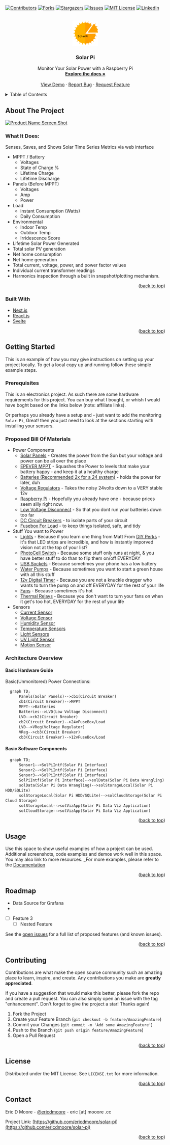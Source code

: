 <div id="top"></div>

<!--
*** Thanks for checking out the Best-README-Template. If you have a suggestion
*** that would make this better, please fork the repo and create a pull request
*** or simply open an issue with the tag "enhancement".
*** Don't forget to give the project a star!
*** Thanks again! Now go create something AMAZING! :D
-->



<!-- PROJECT SHIELDS -->
<!--
*** I'm using markdown "reference style" links for readability.
*** Reference links are enclosed in brackets [ ] instead of parentheses ( ).
*** See the bottom of this document for the declaration of the reference variables
*** for contributors-url, forks-url, etc. This is an optional, concise syntax you may use.
*** https://www.markdownguide.org/basic-syntax/#reference-style-links
-->
[![Contributors][contributors-shield]][contributors-url]
[![Forks][forks-shield]][forks-url]
[![Stargazers][stars-shield]][stars-url]
[![Issues][issues-shield]][issues-url]
[![MIT License][license-shield]][license-url]
[![LinkedIn][linkedin-shield]][linkedin-url]



<!-- PROJECT LOGO -->
<br />
<div align="center">
  <a href="https://github.com/ericdmoore/solar-pi">
    <img src="images/SolarPi.svg" alt="Solar Pi Project Logo" width="80" height="80" />
  </a>

<h3 align="center">Solar Pi</h3>

  <p align="center">
    Monitor Your Solar Power with a Raspberry Pi
    <br />
    <a href="https://github.com/ericdmoore/solar-pi"><strong>Explore the docs »</strong></a>
    <br />
    <br />
    <a href="https://github.com/ericdmoore/solar-pi">View Demo</a>
    ·
    <a href="https://github.com/ericdmoore/solar-pi/issues">Report Bug</a>
    ·
    <a href="https://github.com/ericdmoore/solar-pi/issues">Request Feature</a>
  </p>
</div>

<!-- TABLE OF CONTENTS -->
<details>
  <summary>Table of Contents</summary>
  <ol>
    <li>
      <a href="#about-the-project">About The Project</a>
      <ul>
        <li><a href="#built-with">Built With</a></li>
      </ul>
    </li>
    <li>
      <a href="#getting-started">Getting Started</a>
      <ul>
        <li><a href="#prerequisites">Prerequisites</a></li>
        <li><a href="#installation">Installation</a></li>
      </ul>
    </li>
    <li><a href="#usage">Usage</a></li>
    <li><a href="#roadmap">Roadmap</a></li>
    <li><a href="#contributing">Contributing</a></li>
    <li><a href="#license">License</a></li>
    <li><a href="#contact">Contact</a></li>
    <li><a href="#acknowledgments">Acknowledgments</a></li>
  </ol>
</details>



<!-- ABOUT THE PROJECT -->
## About The Project

[![Product Name Screen Shot][product-screenshot]](https://solarpi.link)

### What It Does:

Senses, Saves, and Shows Solar Time Series Metrics via web interface

- MPPT / Battery 
  - Voltages
  - State of Charge %
  - Lifetime Charge
  - Lifetime Discharge
- Panels (Before MPPT)
  - Voltages
  - Amp
  - Power
- Load
  - instant Consumption (Watts)
  - Daily Consumption
- Environmental
  - Indoor Temp
  - Outdoor Temp
  - Irridescence Score
- Lifetime Solar Power Generated
- Total solar PV generation
- Net home consumption
- Net home generation
- Total current, voltage, power, and power factor values
- Individual current transformer readings
- Harmonics inspection through a built in snapshot/plotting mechanism.

<p align="right">(<a href="#top">back to top</a>)</p>

### Built With

* [Next.js](https://nextjs.org/)
* [React.js](https://reactjs.org/)
* [Svelte](https://svelte.dev/)

<p align="right">(<a href="#top">back to top</a>)</p>

<!-- GETTING STARTED -->
## Getting Started

This is an example of how you may give instructions on setting up your project locally.
To get a local copy up and running follow these simple example steps.

### Prerequisites

This is an electronics project. As such there are some hardware requirements for this project. You can buy what I bought, or whish I would have boght based on the links below (note: affiliate links).

Or perhaps you already have a setup and - just want to add the monitoring `Solar-Pi`, Great! then you just need to look at the sections starting with installing your sensors.

### Proposed Bill Of Materials
- Power Components
  - [Solar Panels](https://amzn.to/3IFrQN2) - Creates the power from the Sun but your voltage and power can be all over the place
  - [EPEVER MPPT](https://amzn.to/3AVXMLm) - Squashes the Power to levels that make your battery happy - and keep it at a healthy charge  
  - [Batteries (Recommended 2x for a 24 system)](https://amzn.to/3PzTaP8) - holds the power for later, duh
  - [Voltage Regulators](//amzn.to/3yNEipz) - Takes the noisy 24volts down to a VERY stable 12v
  - [Raspberry Pi](//amzn.to/3yJGrCt) - Hopefully you already have one - because prices seem silly right now.
  - [Low Voltage Disconnect](//amzn.to/3PqLwpS) - So that you dont run your batteries down too far
  - [DC Circuit Breakers](//amzn.to/3uRjqfY) - to isolate parts of your circuit
  - [Fusebox For Load](https://amzn.to/3Od4Y8O) - to keep things isolated, safe, and tidy
- Stuff You want to Power
  - [Lights](//amzn.to/3yNEipz) - Because if you learn one thing from Matt From [DIY Perks](//www.youtube.com/playlist?list=PLOJU8YJjFwGN0hMRewz2_u2IefV-vipsk) - it's that LED strips are incredible, and how is instantly imporved vision not at the top of your list?
  - [PhotoCell Switch](//amzn.to/3z6KE4C) - Because some stuff only runs at night, & you have better stuff to do than to flip them on/off EVERYDAY
  - [USB Sockets](//amzn.to/3RFZ6rm) - Because sometimes your phone has a low battery
  - [Water Pumps](//amzn.to/3Pt5ZKX) - Because sometimes you want to start a green house with all this stuff
  - [12v Digital Timer](//amzn.to/3aFPw7g) - Because you are not a knuckle dragger who wants to turn the pump on and off EVERYDAY for the rest of your life
  - [Fans](//amzn.to/3RQ7FQP) - Because sometimes it's hot
  - [Thermal Relays](//amzn.to/3chmFXo) - Because you don't want to turn your fans on when it get's too hot, EVERYDAY for the rest of your life
- Sensors
  - [Current Sensor](//www.sparkfun.com/products/164080)
  - [Voltage Sensor](//www.sparkfun.com/products/16408)
  - [Humidity Sensor](//www.adafruit.com/product/3721)
  - [Temperature Sensors](//www.adafruit.com/product/1782)
  - [Light Sensors](//www.adafruit.com/product/1980)
  - [UV Light Sensor](//www.adafruit.com/product/4831)
  - [Motion Sensor](//www.adafruit.com/product/189)

### Architecture Overview

#### Basic Hardware Guide

Basic(Unmonitored) Power Connections:

```mermaid
  graph TD;
      Panels(Solar Panels)-->cb1(Circuit Breaker)
      cb1(Circuit Breaker)-->MPPT
      MPPT-->Batteries
      Batteries-->LVD(Low Voltage Disconnect)
      LVD-->cb2(Circuit Breaker)
      cb2(Circuit Breaker)-->24vFuseBox/Load
      LVD-->VReg(Voltage Regulator)
      VReg-->cb3(Circuit Breaker)
      cb3(Circuit Breaker)-->12vFuseBox/Load
```

#### Basic Software Components

```mermaid
  graph TD;
      Sensor1-->SolPiIntf(Solar Pi Interface)
      Sensor2-->SolPiIntf(Solar Pi Interface)
      Sensor3-->SolPiIntf(Solar Pi Interface)
      SolPiIntf(Solar Pi Interface)-->solData(Solar Pi Data Wrangling)
      solData(Solar Pi Data Wrangling)-->solStorageLocal(Solar Pi HDD/SQLite)
      solStorageLocal(Solar Pi HDD/SQLite)-->solCloudStorage(Solar Pi Cloud Storage)
      solStorageLocal-->solVizApp(Solar Pi Data Viz Application)
      solCloudStorage-->solVizApp(Solar Pi Data Viz Application)
```


<p align="right">(<a href="#top">back to top</a>)</p>

<!-- USAGE EXAMPLES -->
## Usage

Use this space to show useful examples of how a project can be used. Additional screenshots, code examples and demos work well in this space. You may also link to more resources.
_For more examples, please refer to the [Documentation](https://solarpi.link)
<p align="right">(<a href="#top">back to top</a>)</p>


<!-- ROADMAP -->
## Roadmap

- Data Source for Grafana
- 
- [ ] Feature 3
    - [ ] Nested Feature

See the [open issues](https://github.com/ericdmoore/solar-pi/issues) for a full list of proposed features (and known issues).

<p align="right">(<a href="#top">back to top</a>)</p>

<!-- CONTRIBUTING -->
## Contributing

Contributions are what make the open source community such an amazing place to learn, inspire, and create. Any contributions you make are **greatly appreciated**.

If you have a suggestion that would make this better, please fork the repo and create a pull request. You can also simply open an issue with the tag "enhancement".
Don't forget to give the project a star! Thanks again!

1. Fork the Project
2. Create your Feature Branch (`git checkout -b feature/AmazingFeature`)
3. Commit your Changes (`git commit -m 'Add some AmazingFeature'`)
4. Push to the Branch (`git push origin feature/AmazingFeature`)
5. Open a Pull Request

<p align="right">(<a href="#top">back to top</a>)</p>



<!-- LICENSE -->
## License

Distributed under the MIT License. See `LICENSE.txt` for more information.

<p align="right">(<a href="#top">back to top</a>)</p>



<!-- CONTACT -->
## Contact

Eric D Moore - [@ericdmoore](https://twitter.com/ericdmoore) - eric [at] mooore .cc

Project Link: [https://github.com/ericdmoore/solar-pi](https://github.com/ericdmoore/solar-pi)

<p align="right">(<a href="#top">back to top</a>)</p>


<!-- ACKNOWLEDGMENTS -->
<!-- ## Acknowledgments -->

<!-- * []() -->
<!-- * []() -->
<!-- * []() -->

<!-- <p align="right">(<a href="#top">back to top</a>)</p> -->

<!-- MARKDOWN LINKS & IMAGES -->
<!-- https://www.markdownguide.org/basic-syntax/#reference-style-links -->
[contributors-shield]: https://img.shields.io/github/contributors/ericdmoore/solar-pi.svg?style=for-the-badge
[contributors-url]: https://github.com/ericdmoore/solar-pi/graphs/contributors
[forks-shield]: https://img.shields.io/github/forks/ericdmoore/solar-pi.svg?style=for-the-badge
[forks-url]: https://github.com/ericdmoore/solar-pi/network/members
[stars-shield]: https://img.shields.io/github/stars/ericdmoore/solar-pi.svg?style=for-the-badge
[stars-url]: https://github.com/ericdmoore/solar-pi/stargazers
[issues-shield]: https://img.shields.io/github/issues/ericdmoore/solar-pi.svg?style=for-the-badge
[issues-url]: https://github.com/ericdmoore/solar-pi/issues
[license-shield]: https://img.shields.io/github/license/ericdmoore/solar-pi.svg?style=for-the-badge
[license-url]: https://github.com/ericdmoore/solar-pi/blob/master/LICENSE.txt
[linkedin-shield]: https://img.shields.io/badge/-LinkedIn-black.svg?style=for-the-badge&logo=linkedin&colorB=555
[linkedin-url]: https://linkedin.com/in/eric.moore

[product-screenshot]: https://i.redd.it/09q1rdtno2241.png 
<!-- The product-screen shot is still a placeholders screenshot -->
